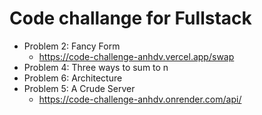 # Code challange for Fullstack #
- Problem 2: Fancy Form
  - https://code-challenge-anhdv.vercel.app/swap
- Problem 4: Three ways to sum to n
- Problem 6: Architecture
- Problem 5: A Crude Server
  - https://code-challenge-anhdv.onrender.com/api/ 
